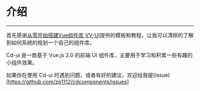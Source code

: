 # 介绍

----

首先感谢[从零开始搭建Vue组件库 VV-UI](https://zhuanlan.zhihu.com/p/30948290)提供的模板和教程。让我可以清除的了解到如何系统的规划一个自己的组件库。

Cd-ui 是一款基于 Vue.js 2.0 的前端 UI 组件库，主要用于学习和积累一些有趣的小组件效果。

如果你在使用 Cd-ui 时遇到问题，或者有好的建议，欢迎给我提(Issue)[https://github.com/zp1112/cdcomponents/issues]
